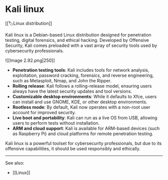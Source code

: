 
# Kali linux

[[🏷️Linux distribution]]

Kali linux is a Debian-based Linux distribution designed for penetration testing, digital forensics, and ethical hacking. Developed by Offensive Security, Kali comes preloaded with a vast array of security tools used by cybersecurity professionals.

![[Image 2.92.png|250]]

- **Penetration testing tools**: Kali includes tools for network analysis, exploitation, password cracking, forensics, and reverse engineering, such as Metasploit, Nmap, and John the Ripper.
- **Rolling release**: Kali follows a rolling-release model, ensuring users always have the latest security updates and tool versions.
- **Customizable desktop environments**: While it defaults to Xfce, users can install and use GNOME, KDE, or other desktop environments.
- **Rootless mode**: By default, Kali now operates with a non-root user account for improved security.
- **Live boot and portability**: Kali can run as a live OS from USB, allowing users to perform tests without installation.
- **ARM and cloud support**: Kali is available for ARM-based devices (such as Raspberry Pi) and cloud platforms for remote penetration testing.

Kali linux is a powerful toolset for cybersecurity professionals, but due to its offensive capabilities, it should be used responsibly and ethically.

---

See also:

- [[Linux]]